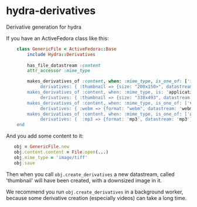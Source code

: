 hydra-derivatives
=================

Derivative generation for hydra

If you have an ActiveFedora class like this:
```ruby
    class GenericFile < ActiveFedora::Base
        include Hydra::Derivatives
        
        has_file_datastream :content
        attr_accessor :mime_type

        makes_derivatives_of :content, when: :mime_type, is_one_of: ['image/tiff', 'image/jpeg],
             derivatives: { :thumbnail => {size: "200x150>", datastream: 'thumbnail'} }
        makes_derivatives_of :content, when: :mime_type, is: 'application/pdf',
             derivatives: { :thumbnail => {size: "338x493", datastream: 'thumbnail'} }
        makes_derivatives_of :content, when: :mime_type, is_one_of: ['video/mpeg', 'video/avi'],
             derivatives: { :webm => {format: "webm", datastream: 'webm'}, :mp4 => {format: "mp4", datastream: 'mp4'} }, processors: :video
        makes_derivatives_of :content, when: :mime_type, is_one_of: ['audio/wav', 'audio/mpeg'],
             derivatives: {  :mp3 => {format: 'mp3', datastream: 'mp3'}, :ogg => {format: 'ogg', datastream: 'ogg'} }, processors: :audio
    end
```

And you add some content to it:

```ruby
   obj = GenericFile.new
   obj.content.content = File.open(...)
   obj.mime_type = 'image/tiff'
   obj.save
```

Then when you call `obj.create_derivatives` a new datastream, called 'thumbnail' will have been created, with a downsized image in it.

We recommend you run `obj.create_derivatives` in a background worker, because some derivative creation (especially videos) can take a long time.
